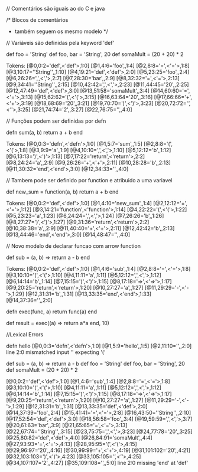 // Comentários são iguais ao do C e java

/* Blocos de comentários
 * também seguem os mesmo modelo
 */

// Variáveis são definidas pela keyword 'def'

def foo = 'String'
def foo, bar = 'String', 20
def somaMult = (20 + 20) * 2

Tokens:
[@0,0:2='def',<'def'>,1:0]
[@1,4:6='foo',<NAME>,1:4]
[@2,8:8='=',<'='>,1:8]
[@3,10:17=''String'',<CHARSTRING>,1:10]
[@4,19:21='def',<'def'>,2:0]
[@5,23:25='foo',<NAME>,2:4]
[@6,26:26=',',<','>,2:7]
[@7,28:30='bar',<NAME>,2:9]
[@8,32:32='=',<'='>,2:13]
[@9,34:41=''String'',<CHARSTRING>,2:15]
[@10,42:42=',',<','>,2:23]
[@11,44:45='20',<INT>,2:25]
[@12,47:49='def',<'def'>,3:0]
[@13,51:58='somaMult',<NAME>,3:4]
[@14,60:60='=',<'='>,3:13]
[@15,62:62='(',<'('>,3:15]
[@16,63:64='20',<INT>,3:16]
[@17,66:66='+',<'+'>,3:19]
[@18,68:69='20',<INT>,3:21]
[@19,70:70=')',<')'>,3:23]
[@20,72:72='*',<'*'>,3:25]
[@21,74:74='2',<INT>,3:27]
[@22,76:75='<EOF>',<EOF>,4:0]


// Funçôes podem ser definidas por defn

defn sum(a, b)
  return a + b
end

Tokens:
[@0,0:3='defn',<'defn'>,1:0]
[@1,5:7='sum',<NAME>,1:5]
[@2,8:8='(',<'('>,1:8]
[@3,9:9='a',<NAME>,1:9]
[@4,10:10=',',<','>,1:10]
[@5,12:12='b',<NAME>,1:12]
[@6,13:13=')',<')'>,1:13]
[@7,17:22='return',<'return'>,2:2]
[@8,24:24='a',<NAME>,2:9]
[@9,26:26='+',<'+'>,2:11]
[@10,28:28='b',<NAME>,2:13]
[@11,30:32='end',<'end'>,3:0]
[@12,34:33='<EOF>',<EOF>,4:0]


// Tambem pode ser definido por function e atribuido a uma variavel

def new_sum = function(a, b)
  return a + b
end

Tokens:
[@0,0:2='def',<'def'>,1:0]
[@1,4:10='new_sum',<NAME>,1:4]
[@2,12:12='=',<'='>,1:12]
[@3,14:21='function',<'function'>,1:14]
[@4,22:22='(',<'('>,1:22]
[@5,23:23='a',<NAME>,1:23]
[@6,24:24=',',<','>,1:24]
[@7,26:26='b',<NAME>,1:26]
[@8,27:27=')',<')'>,1:27]
[@9,31:36='return',<'return'>,2:2]
[@10,38:38='a',<NAME>,2:9]
[@11,40:40='+',<'+'>,2:11]
[@12,42:42='b',<NAME>,2:13]
[@13,44:46='end',<'end'>,3:0]
[@14,48:47='<EOF>',<EOF>,4:0]


// Novo modelo de declarar funcao com arrow function

def sub = (a, b) => return a - b end

Tokens:
[@0,0:2='def',<'def'>,1:0]
[@1,4:6='sub',<NAME>,1:4]
[@2,8:8='=',<'='>,1:8]
[@3,10:10='(',<'('>,1:10]
[@4,11:11='a',<NAME>,1:11]
[@5,12:12=',',<','>,1:12]
[@6,14:14='b',<NAME>,1:14]
[@7,15:15=')',<')'>,1:15]
[@8,17:18='=>',<'=>'>,1:17]
[@9,20:25='return',<'return'>,1:20]
[@10,27:27='a',<NAME>,1:27]
[@11,29:29='-',<'-'>,1:29]
[@12,31:31='b',<NAME>,1:31]
[@13,33:35='end',<'end'>,1:33]
[@14,37:36='<EOF>',<EOF>,2:0]


defn exec(func, a)
  return func(a)
end

def result = exec((a) => return a*a end, 10)



//Lexical Errors

defn hello
[@0,0:3='defn',<'defn'>,1:0]
[@1,5:9='hello',<NAME>,1:5]
[@2,11:10='<EOF>',<EOF>,2:0]
line 2:0 mismatched input '<EOF>' expecting '('




def sub = (a, b) => return a - b
def foo = 'String'
def foo, bar = 'String', 20
def somaMult = (20 + 20) * 2

[@0,0:2='def',<'def'>,1:0]
[@1,4:6='sub',<NAME>,1:4]
[@2,8:8='=',<'='>,1:8]
[@3,10:10='(',<'('>,1:10]
[@4,11:11='a',<NAME>,1:11]
[@5,12:12=',',<','>,1:12]
[@6,14:14='b',<NAME>,1:14]
[@7,15:15=')',<')'>,1:15]
[@8,17:18='=>',<'=>'>,1:17]
[@9,20:25='return',<'return'>,1:20]
[@10,27:27='a',<NAME>,1:27]
[@11,29:29='-',<'-'>,1:29]
[@12,31:31='b',<NAME>,1:31]
[@13,33:35='def',<'def'>,2:0]
[@14,37:39='foo',<NAME>,2:4]
[@15,41:41='=',<'='>,2:8]
[@16,43:50=''String'',<CHARSTRING>,2:10]
[@17,52:54='def',<'def'>,3:0]
[@18,56:58='foo',<NAME>,3:4]
[@19,59:59=',',<','>,3:7]
[@20,61:63='bar',<NAME>,3:9]
[@21,65:65='=',<'='>,3:13]
[@22,67:74=''String'',<CHARSTRING>,3:15]
[@23,75:75=',',<','>,3:23]
[@24,77:78='20',<INT>,3:25]
[@25,80:82='def',<'def'>,4:0]
[@26,84:91='somaMult',<NAME>,4:4]
[@27,93:93='=',<'='>,4:13]
[@28,95:95='(',<'('>,4:15]
[@29,96:97='20',<INT>,4:16]
[@30,99:99='+',<'+'>,4:19]
[@31,101:102='20',<INT>,4:21]
[@32,103:103=')',<')'>,4:23]
[@33,105:105='*',<'*'>,4:25]
[@34,107:107='2',<INT>,4:27]
[@35,109:108='<EOF>',<EOF>,5:0]
line 2:0 missing 'end' at 'def'
